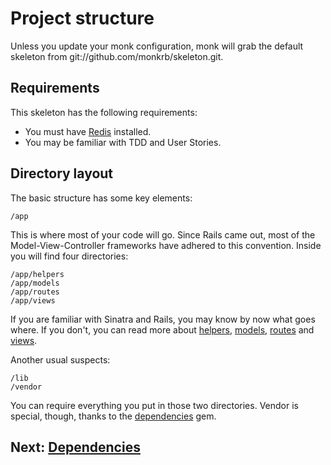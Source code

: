 Project structure
=================

Unless you update your monk configuration, monk will grab the default
skeleton from git://github.com/monkrb/skeleton.git.

Requirements
------------

This skeleton has the following requirements:

- You must have [Redis](/help/redis) installed.
- You may be familiar with TDD and User Stories.

Directory layout
----------------

The basic structure has some key elements:

    /app

This is where most of your code will go. Since Rails came out, most of the
Model-View-Controller frameworks have adhered to this
convention. Inside you will find four directories:

    /app/helpers
    /app/models
    /app/routes
    /app/views

If you are familiar with Sinatra and Rails, you may know by
now what goes where. If you don't, you can read more about
[helpers](/structure/helpers), [models](/structure/models), [routes](/structure/routes)
and [views](/structure/views).

Another usual suspects:

    /lib
    /vendor

You can require everything you put in those two directories. Vendor is
special, though, thanks to the [dependencies](/dependencies) gem.

Next: [Dependencies](/dependencies)
-----------------------------------
